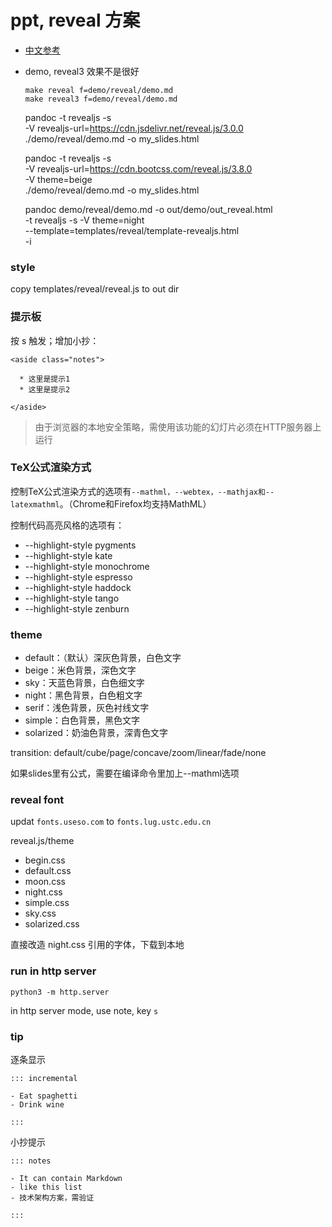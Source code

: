 
# ppt, reveal 方案

- [中文参考](https://vxhly.github.io/archives/8bdf06de.html)
- demo, reveal3 效果不是很好

  ```
  make reveal f=demo/reveal/demo.md
  make reveal3 f=demo/reveal/demo.md
  ```

  pandoc -t revealjs -s \
	   -V revealjs-url=https://cdn.jsdelivr.net/reveal.js/3.0.0 \
       ./demo/reveal/demo.md  -o my_slides.html


  pandoc -t revealjs -s \
	   -V revealjs-url=https://cdn.bootcss.com/reveal.js/3.8.0 \
     -V theme=beige \
       ./demo/reveal/demo.md  -o my_slides.html

  pandoc demo/reveal/demo.md -o out/demo/out_reveal.html \
		-t revealjs -s -V theme=night \
		--template=templates/reveal/template-revealjs.html \
		-i


### style

copy templates/reveal/reveal.js to out dir

### 提示板

按 s 触发；增加小抄：

```
<aside class="notes">

  * 这里是提示1
  * 这里是提示2

</aside>
```

> 由于浏览器的本地安全策略，需使用该功能的幻灯片必须在HTTP服务器上运行

### TeX公式渲染方式

控制TeX公式渲染方式的选项有`--mathml，--webtex，--mathjax和--latexmathml`。（Chrome和Firefox均支持MathML）

控制代码高亮风格的选项有：

- --highlight-style pygments
- --highlight-style kate
- --highlight-style monochrome
- --highlight-style espresso
- --highlight-style haddock
- --highlight-style tango
- --highlight-style zenburn

### theme

- default：（默认）深灰色背景，白色文字
- beige：米色背景，深色文字
- sky：天蓝色背景，白色细文字
- night：黑色背景，白色粗文字
- serif：浅色背景，灰色衬线文字
- simple：白色背景，黑色文字
- solarized：奶油色背景，深青色文字

transition: default/cube/page/concave/zoom/linear/fade/none

如果slides里有公式，需要在编译命令里加上--mathml选项

### reveal font

updat `fonts.useso.com` to `fonts.lug.ustc.edu.cn`

reveal.js/theme
- begin.css
- default.css
- moon.css
- night.css
- simple.css
- sky.css
- solarized.css

直接改造 night.css 引用的字体，下载到本地

### run in http server

```
python3 -m http.server
```

in http server mode, use note, key `s`

### tip

逐条显示

```
::: incremental

- Eat spaghetti
- Drink wine

:::
```

小抄提示

```
::: notes

- It can contain Markdown
- like this list
- 技术架构方案，需验证

:::
```

